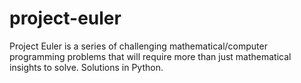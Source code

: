 project-euler
=============

Project Euler is a series of challenging mathematical/computer programming problems that will require more than just mathematical insights to solve. Solutions in Python.


